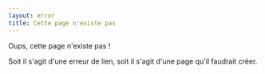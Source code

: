 ```yaml
---
layout: error
title: Cette page n'existe pas
---
```

Oups, cette page n'existe pas !

Soit il s'agit d'une erreur de lien, soit il s'agit d'une page qu'il faudrait créer.